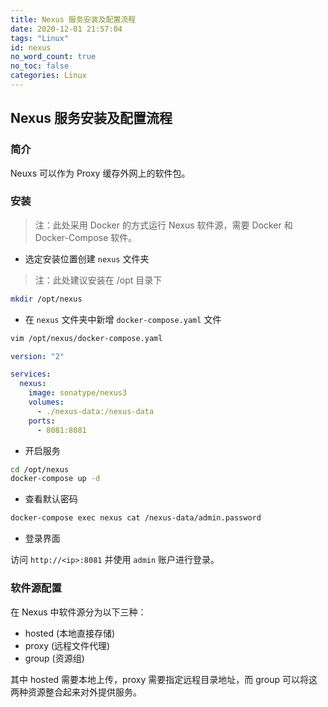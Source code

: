 ```yaml
---
title: Nexus 服务安装及配置流程
date: 2020-12-01 21:57:04
tags: "Linux"
id: nexus
no_word_count: true
no_toc: false
categories: Linux
---
```


## Nexus 服务安装及配置流程

### 简介

Neuxs 可以作为 Proxy 缓存外网上的软件包。

### 安装

> 注：此处采用 Docker 的方式运行 Nexus 软件源，需要 Docker 和 Docker-Compose 软件。

- 选定安装位置创建 `nexus` 文件夹

> 注：此处建议安装在 /opt 目录下

```bash
mkdir /opt/nexus
```

- 在 `nexus` 文件夹中新增 `docker-compose.yaml` 文件

```bash
vim /opt/nexus/docker-compose.yaml
```

```yaml
version: "2"

services:
  nexus:
    image: sonatype/nexus3
    volumes:
      - ./nexus-data:/nexus-data
    ports:
      - 8081:8081
```

- 开启服务

```bash
cd /opt/nexus
docker-compose up -d
```

- 查看默认密码

```bash
docker-compose exec nexus cat /nexus-data/admin.password
```

- 登录界面

访问 `http://<ip>:8081` 并使用 `admin` 账户进行登录。

### 软件源配置

在 Nexus 中软件源分为以下三种：

- hosted (本地直接存储)
- proxy (远程文件代理)
- group (资源组)

其中 hosted 需要本地上传，proxy 需要指定远程目录地址，而 group 可以将这两种资源整合起来对外提供服务。

